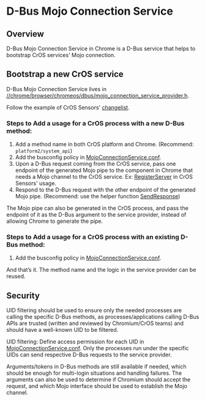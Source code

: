 # D-Bus Mojo Connection Service

## Overview

D-Bus Mojo Connection Service in Chrome is a D-Bus service that helps to
bootstrap CrOS services' Mojo connection.

## Bootstrap a new CrOS service

D-Bus Mojo Connection Service lives in [//chrome/browser/chromeos/dbus/mojo_connection_service_provider.h](https://chromium.googlesource.com/chromium/src.git/+/main/chrome/browser/chromeos/dbus/mojo_connection_service_provider.h).

Follow the example of CrOS Sensors' [changelist](https://chromium-review.googlesource.com/c/chromium/src/+/2352298).

### Steps to Add a usage for a CrOS process with a new D-Bus method:
1. Add a method name in both CrOS platform and Chrome.
   (Recommend: `platform2/system_api`)
2. Add the busconfig policy in [MojoConnectionService.conf].
3. Upon a D-Bus request coming from the CrOS service, pass one endpoint of the
   generated Mojo pipe to the component in Chrome that needs a Mojo channel to
   the CrOS service. Ex: [RegisterServer](https://chromium-review.googlesource.com/c/chromium/src/+/2352298/16/chrome/browser/chromeos/dbus/mojo_connection_service_provider.cc#74) in CrOS Sensors' usage.
4. Respond to the D-Bus request with the other endpoint of the generated Mojo
   pipe. (Recommend: use the helper function [SendResponse](https://chromium-review.googlesource.com/c/chromium/src/+/2352298/16/chrome/browser/chromeos/dbus/mojo_connection_service_provider.h#75))

The Mojo pipe can also be generated in the CrOS process, and pass the endpoint
of it as the D-Bus argument to the service provider, instead of allowing Chrome
to generate the pipe.

### Steps to Add a usage for a CrOS process with an existing D-Bus method:
1. Add the busconfig policy in [MojoConnectionService.conf].

And that’s it. The method name and the logic in the service provider can be
reused.

## Security

UID filtering should be used to ensure only the needed processes are calling
the specific D-Bus methods, as processes/applications calling D-Bus APIs are
trusted (written and reviewed by Chromium/CrOS teams) and should have a
well-known UID to be filtered.

UID filtering: Define access permission for each UID in
[MojoConnectionService.conf]. Only the processes run under the specific UIDs can
send respective D-Bus requests to the service provider.

Arguments/tokens in D-Bus methods are still available if needed, which should
be enough for multi-login situations and handling failures. The arguments can
also be used to determine if Chromium should accept the request, and which Mojo
interface should be used to establish the Mojo channel.

[MojoConnectionService.conf]: https://chromium.googlesource.com/chromium/src.git/+/main/chrome/browser/chromeos/dbus/org.chromium.MojoConnectionService.conf
